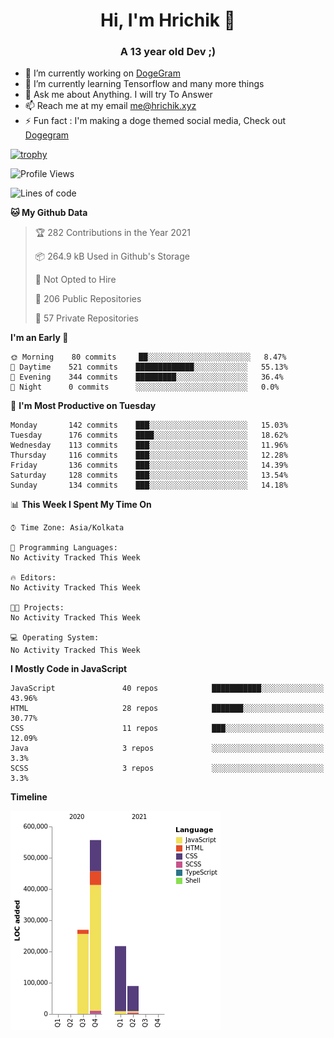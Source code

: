<h1 align="center">Hi, I'm Hrichik 👋</h1>
<h3 align="center">A 13 year old Dev ;) </h3>


- 🔭 I’m currently working on [DogeGram](https://dogegram.xyz)
- 🌱 I’m currently learning Tensorflow and many more things
- 💬 Ask me about Anything. I will try To Answer
- 📫 Reach me at my email me@hrichik.xyz
- ⚡ Fun fact : I'm making a doge themed social media, Check out [Dogegram](https://dogegram.xyz)

[![trophy](https://github-profile-trophy.vercel.app/?username=hrichiksite)](https://github.com/ryo-ma/github-profile-trophy)



<!--START_SECTION:waka-->
![Profile Views](http://img.shields.io/badge/Profile%20Views-16-blue)

![Lines of code](https://img.shields.io/badge/From%20Hello%20World%20I%27ve%20Written-1.1%20million%20lines%20of%20code-blue)

**🐱 My Github Data** 

> 🏆 282 Contributions in the Year 2021
 > 
> 📦 264.9 kB Used in Github's Storage 
 > 
> 🚫 Not Opted to Hire
 > 
> 📜 206 Public Repositories 
 > 
> 🔑 57 Private Repositories  
 > 
**I'm an Early 🐤** 

```text
🌞 Morning    80 commits     ██░░░░░░░░░░░░░░░░░░░░░░░   8.47% 
🌆 Daytime    521 commits    █████████████░░░░░░░░░░░░   55.13% 
🌃 Evening    344 commits    █████████░░░░░░░░░░░░░░░░   36.4% 
🌙 Night      0 commits      ░░░░░░░░░░░░░░░░░░░░░░░░░   0.0%

```
📅 **I'm Most Productive on Tuesday** 

```text
Monday       142 commits    ███░░░░░░░░░░░░░░░░░░░░░░   15.03% 
Tuesday      176 commits    ████░░░░░░░░░░░░░░░░░░░░░   18.62% 
Wednesday    113 commits    ███░░░░░░░░░░░░░░░░░░░░░░   11.96% 
Thursday     116 commits    ███░░░░░░░░░░░░░░░░░░░░░░   12.28% 
Friday       136 commits    ███░░░░░░░░░░░░░░░░░░░░░░   14.39% 
Saturday     128 commits    ███░░░░░░░░░░░░░░░░░░░░░░   13.54% 
Sunday       134 commits    ███░░░░░░░░░░░░░░░░░░░░░░   14.18%

```


📊 **This Week I Spent My Time On** 

```text
⌚︎ Time Zone: Asia/Kolkata

💬 Programming Languages: 
No Activity Tracked This Week

🔥 Editors: 
No Activity Tracked This Week

🐱‍💻 Projects: 
No Activity Tracked This Week

💻 Operating System: 
No Activity Tracked This Week

```

**I Mostly Code in JavaScript** 

```text
JavaScript               40 repos            ███████████░░░░░░░░░░░░░░   43.96% 
HTML                     28 repos            ███████░░░░░░░░░░░░░░░░░░   30.77% 
CSS                      11 repos            ███░░░░░░░░░░░░░░░░░░░░░░   12.09% 
Java                     3 repos             ░░░░░░░░░░░░░░░░░░░░░░░░░   3.3% 
SCSS                     3 repos             ░░░░░░░░░░░░░░░░░░░░░░░░░   3.3%

```


**Timeline**

![Chart not found](https://raw.githubusercontent.com/hrichiksite/hrichiksite/master/charts/bar_graph.png) 


<!--END_SECTION:waka-->
